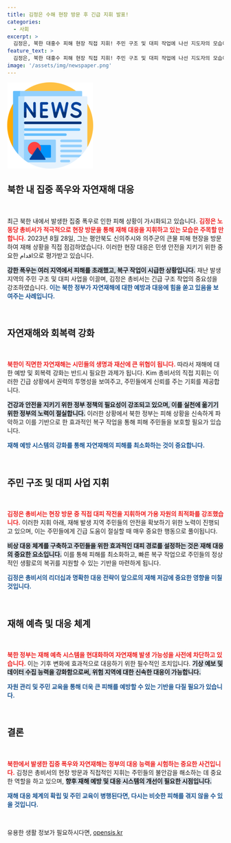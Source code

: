 ```yaml
---
title: 김정은 수해 현장 방문 후 긴급 지휘 발표!
categories:
  - 사회
excerpt: >
  김정은, 북한 대홍수 피해 현장 직접 지휘! 주민 구조 및 대피 작업에 나선 지도자의 모습이 전해졌다. 폭우로 시름하는 고향을 위해 어떤 결단을 내릴까?
feature_text: >
  김정은, 북한 대홍수 피해 현장 직접 지휘! 주민 구조 및 대피 작업에 나선 지도자의 모습이 전해졌다. 폭우로 시름하는 고향을 위해 어떤 결단을 내릴까?
image: '/assets/img/newspaper.png'
---
```


<p><img src="/assets/img/newspaper.png" alt="kimp 속보" /></p>

<h2 data-ke-size="size26">북한 내 집중 폭우와 자연재해 대응</h2>

<p data-ke-size="size16">&nbsp;</p>

<p data-ke-size="size16">최근 북한 내에서 발생한 집중 폭우로 인한 피해 상황이 가시화되고 있습니다. <b><span style="color: #ee2323;">김정은 노동당 총비서가 적극적으로 현장 방문을 통해 재해 대응을 지휘하고 있는 모습은 주목할 만합니다.</span></b> 2023년 8월 28일, 그는 평안북도 신의주시와 의주군의 큰물 피해 현장을 방문하여 재해 상황을 직접 점검하였습니다. 이러한 현장 대응은 민생 안전을 지키기 위한 중요한 اقدام으로 평가받고 있습니다.</p>

<p data-ke-size="size16"><b><span style="background-color: #21538527;">강한 폭우는 여러 지역에서 피해를 초래했고, 복구 작업이 시급한 상황입니다.</span></b> 재난 발생 지역의 주민 구조 및 대피 사업을 이끌며, 김정은 총비서는 긴급 구조 작업의 중요성을 강조하였습니다. <b><span style="color: #1a5490;">이는 북한 정부가 자연재해에 대한 예방과 대응에 힘을 쏟고 있음을 보여주는 사례입니다.</span></b></p>

<p data-ke-size="size16">&nbsp;</p>

<h2 data-ke-size="size26">자연재해와 회복력 강화</h2>

<p data-ke-size="size16">&nbsp;</p>

<p data-ke-size="size16"><b><span style="color: #ee2323;">북한이 직면한 자연재해는 시민들의 생명과 재산에 큰 위협이 됩니다.</span></b> 따라서 재해에 대한 예방 및 회복력 강화는 반드시 필요한 과제가 됩니다. Kim 총비서의 직접 지휘는 이러한 긴급 상황에서 권력의 투명성을 보여주고, 주민들에게 신뢰를 주는 기회를 제공합니다.</p>

<p data-ke-size="size16"><b><span style="background-color: #21538527;">건강과 안전을 지키기 위한 정부 정책의 필요성이 강조되고 있으며, 이를 실천에 옮기기 위한 정부의 노력이 절실합니다.</span></b> 이러한 상황에서 북한 정부는 피해 상황을 신속하게 파악하고 이를 기반으로 한 효과적인 복구 작업을 통해 피해 주민들을 보호할 필요가 있습니다.</p>

<p data-ke-size="size16"><b><span style="color: #1a5490;">재해 예방 시스템의 강화를 통해 자연재해의 피해를 최소화하는 것이 중요합니다.</span></b></p>

<p data-ke-size="size16">&nbsp;</p>

<h2 data-ke-size="size26">주민 구조 및 대피 사업 지휘</h2>

<p data-ke-size="size16">&nbsp;</p>

<p data-ke-size="size16"><b><span style="color: #ee2323;">김정은 총비서는 현장 방문 중 직접 대피 작전을 지휘하며 가용 자원의 최적화를 강조했습니다.</span></b> 이러한 지휘 아래, 재해 발생 지역 주민들의 안전을 확보하기 위한 노력이 진행되고 있으며, 이는 주민들에게 긴급 도움이 절실할 때 매우 중요한 행동으로 풀이됩니다.</p>

<p data-ke-size="size16"><b><span style="background-color: #21538527;">비상 대응 체계를 구축하고 주민들을 위한 효과적인 대피 경로를 설정하는 것은 재해 대응의 중요한 요소입니다.</span></b> 이를 통해 피해를 최소화하고, 빠른 복구 작업으로 주민들의 정상적인 생활로의 복귀를 지원할 수 있는 기반을 마련하게 됩니다.</p>

<p data-ke-size="size16"><b><span style="color: #1a5490;">김정은 총비서의 리더십과 명확한 대응 전략이 앞으로의 재해 저감에 중요한 영향을 미칠 것입니다.</span></b></p>

<p data-ke-size="size16">&nbsp;</p>

<h2 data-ke-size="size26">재해 예측 및 대응 체계</h2>

<p data-ke-size="size16">&nbsp;</p>

<p data-ke-size="size16"><b><span style="color: #ee2323;">북한 정부는 재해 예측 시스템을 현대화하여 자연재해 발생 가능성을 사전에 차단하고 있습니다.</span></b> 이는 기후 변화에 효과적으로 대응하기 위한 필수적인 조치입니다. <b><span style="background-color: #21538527;">기상 예보 및 데이터 수집 능력을 강화함으로써, 위험 지역에 대한 신속한 대응이 가능합니다.</span></b></p>

<p data-ke-size="size16"><b><span style="color: #1a5490;">자원 관리 및 주민 교육을 통해 더욱 큰 피해를 예방할 수 있는 기반을 다질 필요가 있습니다.</span></b></p>

<p data-ke-size="size16">&nbsp;</p>

<h2 data-ke-size="size26">결론</h2>

<p data-ke-size="size16">&nbsp;</p>

<p data-ke-size="size16"><b><span style="color: #ee2323;">북한에서 발생한 집중 폭우와 자연재해는 정부의 대응 능력을 시험하는 중요한 사건입니다.</span></b> 김정은 총비서의 현장 방문과 직접적인 지휘는 주민들의 불안감을 해소하는 데 중요한 역할을 하고 있으며, <b><span style="background-color: #21538527;">향후 재해 예방 및 대응 시스템의 개선이 필요한 시점입니다.</span></b></p>

<p data-ke-size="size16"><b><span style="color: #1a5490;">재해 대응 체계의 확립 및 주민 교육이 병행된다면, 다시는 비슷한 피해를 겪지 않을 수 있을 것입니다.</span></b></p>

<p data-ke-size="size16">&nbsp;</p>
유용한 생활 정보가 필요하시다면, <a href="https://opensis.kr" rel="dofollow">opensis.kr</a>


